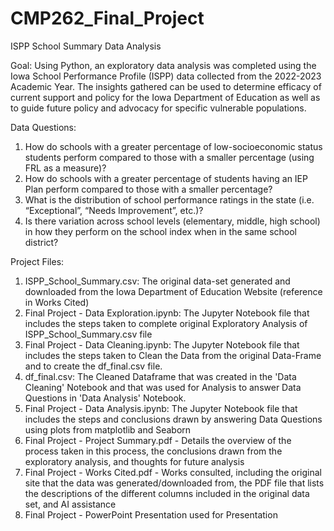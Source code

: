# CMP262_Final_Project
ISPP School Summary Data Analysis

Goal: Using Python, an exploratory data analysis was completed using the Iowa School Performance Profile (ISPP) data collected from the 2022-2023 Academic Year. The insights gathered can be used to determine efficacy of current support and policy for the Iowa Department of Education as well as to guide future policy and advocacy for specific vulnerable populations. 


Data Questions:

  1) How do schools with a greater percentage of low-socioeconomic status students perform compared to those with a smaller percentage (using FRL as a measure)?
  2) How do schools with a greater percentage of students having an IEP Plan perform compared to those with a smaller percentage?
  3) What is the distribution of school performance ratings in the state (i.e. “Exceptional”, “Needs Improvement”, etc.)?
  4) Is there variation across school levels (elementary, middle, high school) in how they perform on the school index when in the same school district?

Project Files:

  1) ISPP_School_Summary.csv:  The original data-set generated and downloaded from the Iowa Department of Education Website (reference in Works Cited)
  2) Final Project - Data Exploration.ipynb: The Jupyter Notebook file that includes the steps taken to complete original Exploratory Analysis of ISPP_School_Summary.csv file 
  3) Final Project - Data Cleaning.ipynb: The Jupyter Notebook file that includes the steps taken to Clean the Data from the original Data-Frame and to create the df_final.csv file.
  4) df_final.csv: The Cleaned Dataframe that was created in the 'Data Cleaning' Notebook and that was used for Analysis to answer Data Questions in 'Data Analysis' Notebook.
  5) Final Project - Data Analysis.ipynb: The Jupyter Notebook file that includes the steps and conclusions drawn by answering Data Questions using plots from matplotlib and Seaborn
  6) Final Project - Project Summary.pdf - Details the overview of the process taken in this process, the conclusions drawn from the exploratory analysis, and thoughts for future                        analysis
  7) Final Project - Works Cited.pdf - Works consulted, including the original site that the data was generated/downloaded from, the PDF file that lists the descriptions of the                         different columns included in the original data set, and AI assistance
  8) Final Project - PowerPoint Presentation used for Presentation

